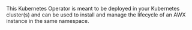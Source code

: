 
This Kubernetes Operator is meant to be deployed in your Kubernetes cluster(s) and can be used to install and manage the lifecycle of an AWX instance in the same namespace.
